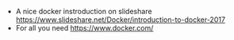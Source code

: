 * A nice docker instroduction on slideshare https://www.slideshare.net/Docker/introduction-to-docker-2017
* For all you need https://www.docker.com/

